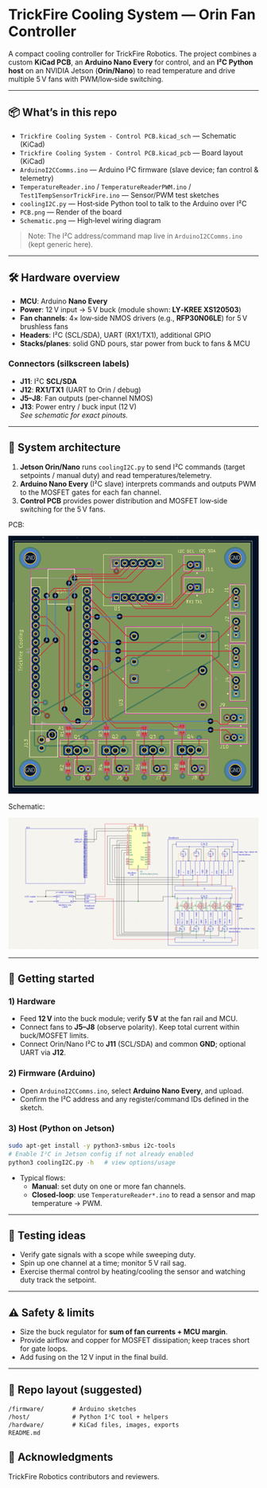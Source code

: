 # TrickFire Cooling System — Orin Fan Controller

A compact cooling controller for TrickFire Robotics. The project combines a custom **KiCad PCB**, an **Arduino Nano Every** for control, and an **I²C Python host** on an NVIDIA Jetson (**Orin/Nano**) to read temperature and drive multiple 5 V fans with PWM/low‑side switching.

---

## 📦 What’s in this repo

- `Trickfire Cooling System - Control PCB.kicad_sch` — Schematic (KiCad)
- `Trickfire Cooling System - Control PCB.kicad_pcb` — Board layout (KiCad)
- `ArduinoI2CComms.ino` — Arduino I²C firmware (slave device; fan control & telemetry)
- `TemperatureReader.ino` / `TemperatureReaderPWM.ino` / `Test1TempSensorTrickFire.ino` — Sensor/PWM test sketches
- `coolingI2C.py` — Host‑side Python tool to talk to the Arduino over I²C
- `PCB.png` — Render of the board
- `Schematic.png` — High‑level wiring diagram

> Note: The I²C address/command map live in `ArduinoI2CComms.ino` (kept generic here).

---

## 🛠️ Hardware overview

- **MCU**: Arduino **Nano Every**
- **Power**: 12 V input → 5 V buck (module shown: **LY‑KREE XS120503**)
- **Fan channels**: 4× low‑side NMOS drivers (e.g., **RFP30N06LE**) for 5 V brushless fans
- **Headers**: I²C (SCL/SDA), UART (RX1/TX1), additional GPIO
- **Stacks/planes**: solid GND pours, star power from buck to fans & MCU

### Connectors (silkscreen labels)
- **J11**: I²C **SCL/SDA**
- **J12**: **RX1/TX1** (UART to Orin / debug)
- **J5–J8**: Fan outputs (per‑channel NMOS)
- **J13**: Power entry / buck input (12 V)  
  *See schematic for exact pinouts.*

---

## 🔌 System architecture

1. **Jetson Orin/Nano** runs `coolingI2C.py` to send I²C commands (target setpoints / manual duty) and read temperatures/telemetry.
2. **Arduino Nano Every** (I²C slave) interprets commands and outputs PWM to the MOSFET gates for each fan channel.
3. **Control PCB** provides power distribution and MOSFET low‑side switching for the 5 V fans.

PCB:

![PCB](PCB.png)

Schematic:

![Schematic](Schematic.png)

---

## 🚀 Getting started

### 1) Hardware
- Feed **12 V** into the buck module; verify **5 V** at the fan rail and MCU.
- Connect fans to **J5–J8** (observe polarity). Keep total current within buck/MOSFET limits.
- Connect Orin/Nano I²C to **J11** (SCL/SDA) and common **GND**; optional UART via **J12**.

### 2) Firmware (Arduino)
- Open `ArduinoI2CComms.ino`, select **Arduino Nano Every**, and upload.
- Confirm the I²C address and any register/command IDs defined in the sketch.

### 3) Host (Python on Jetson)
```bash
sudo apt-get install -y python3-smbus i2c-tools
# Enable I²C in Jetson config if not already enabled
python3 coolingI2C.py -h   # view options/usage
```
- Typical flows:
  - **Manual**: set duty on one or more fan channels.
  - **Closed‑loop**: use `TemperatureReader*.ino` to read a sensor and map temperature → PWM.

---

## 🧪 Testing ideas
- Verify gate signals with a scope while sweeping duty.
- Spin up one channel at a time; monitor 5 V rail sag.
- Exercise thermal control by heating/cooling the sensor and watching duty track the setpoint.

---

## ⚠️ Safety & limits
- Size the buck regulator for **sum of fan currents + MCU margin**.
- Provide airflow and copper for MOSFET dissipation; keep traces short for gate loops.
- Add fusing on the 12 V input in the final build.

---

## 📁 Repo layout (suggested)
```
/firmware/        # Arduino sketches
/host/            # Python I²C tool + helpers
/hardware/        # KiCad files, images, exports
README.md
```

## 🙌 Acknowledgments
TrickFire Robotics contributors and reviewers.

